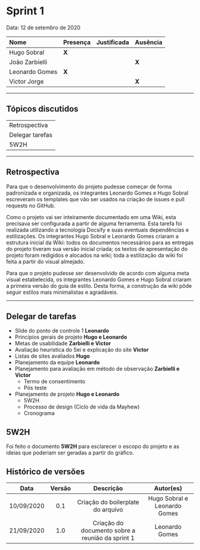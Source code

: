 # Sprint 1

Data: 12 de setembro de 2020

| Nome           | Presença | Justificada | Ausência |
| :------------- | :------- | :---------- | :------- |
| Hugo Sobral    | **X**    |             |          |
| João Zarbielli |          |             | **X**    |
| Leonardo Gomes | **X**    |             |          |
| Victor Jorge   |          |             | **X**    |

---

## Tópicos discutidos

|                 |
| :-------------- |
| Retrospectiva   |
| Delegar tarefas |
| 5W2H            |

---

## Retrospectiva

Para que o desenvolvimento do projeto pudesse começar de forma padronizada e organizada, os integrantes Leonardo Gomes e Hugo Sobral escreveram os templates que vão ser usados na criação de issues e pull requests no GitHub.

Como o projeto vai ser inteiramente documentado em uma Wiki, esta precisava ser configurada a partir de alguma ferramenta. Esta tarefa foi realizada utilizando a tecnologia Docsify e suas eventuais dependências e estilizações. Os integrantes Hugo Sobral e Leonardo Gomes criaram a estrutura inicial da Wiki: todos os documentos necessários para as entregas do projeto tiveram sua versão inicial criada; os textos de apresentação do projeto foram redigidos e alocados na wiki; toda a estilização da wiki foi feita a partir do visual almejado.

Para que o projeto pudesse ser desenvolvido de acordo com alguma meta visual estabelecida, os integrantes Leonardo Gomes e Hugo Sobral criaram a primeira versão do guia de estilo. Desta forma, a construção da wiki pôde seguir estilos mais minimalistas e agradáveis.

---

## Delegar de tarefas

- Slide do ponto de controle 1 **Leonardo**
- Princípios gerais de projeto **Hugo e Leonardo**
- Metas de usabilidade **Zarbielli e Victor**
- Avaliação heurística do Sei e explicação do site **Victor**
- Listas de sites avaliados **Hugo**
- Planejamento da equipe **Leonardo**
- Planejamento para avaliação em método de observação **Zarbielli e Victor**
  - Termo de consentimento
  - Pós teste
- Planejamento de projeto **Hugo e Leonardo**
  - 5W2H
  - Processo de design (Ciclo de vida da Mayhew)
  - Cronograma

## 5W2H

Foi feito o documento **5W2H** para esclarecer o escopo do projeto e as ideias que poderiam ser geradas a partir do gráfico.

## Histórico de versões

|    Data    | Versão |                    Descrição                     |          Autor(es)           |
| :--------: | :----: | :----------------------------------------------: | :--------------------------: |
| 10/09/2020 |  0.1   |        Criação do boilerplate do arquivo         | Hugo Sobral e Leonardo Gomes |
| 21/09/2020 |  1.0   | Criação do documento sobre a reunião da sprint 1 |        Leonardo Gomes        |
